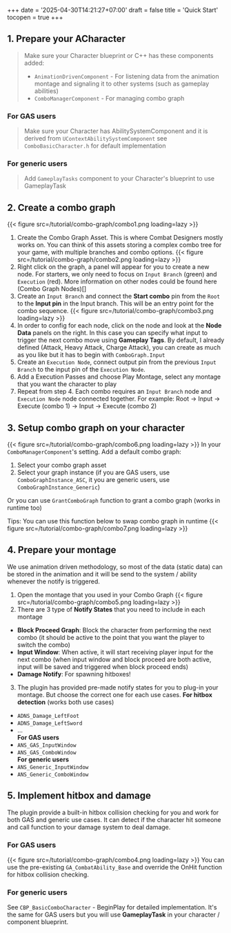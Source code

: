 +++
date = '2025-04-30T14:21:27+07:00'
draft = false
title = 'Quick Start' 
tocopen = true
+++ 
## 1. Prepare your ACharacter
>Make sure your Character blueprint or C++ has these components added:
>- `AnimationDrivenComponent` - For listening data from the animation montage and signaling it to other systems (such as gameplay abilities)
>- `ComboManagerComponent` - For managing combo graph

### For GAS users
>Make sure your Character has AbilitySystemComponent and it is derived from `UContextAbilitySystemComponent` see `ComboBasicCharacter.h` for default implementation

### For generic users
>Add `GameplayTasks` component to your Character's blueprint to use GameplayTask

## 2. Create a combo graph
{{< figure src=/tutorial/combo-graph/combo1.png loading=lazy >}} 
1. Create the Combo Graph Asset. This is where Combat Designers mostly works on. You can think of this assets storing a complex combo tree for your game, with multiple branches
and combo options.
{{< figure src=/tutorial/combo-graph/combo2.png loading=lazy >}} 
2. Right click on the graph, a panel will appear for you to create a new node. For starters, we only need to focus on `Input Branch` (green) and `Execution` (red). More
information on other nodes could be found here (Combo Graph Nodes)[]
3. Create an `Input Branch` and connect the **Start combo** pin from the `Root` to the **Input pin** in the Input branch. This will be an entry point for the combo sequence.
{{< figure src=/tutorial/combo-graph/combo3.png loading=lazy >}} 
4. In order to config for each node, click on the node and look at the **Node Data** panels on the right. In this case you can specify what input to trigger the next combo move
using **Gameplay Tags**. By default, I already defined (Attack, Heavy Attack, Charge Attack), you can create as much as you like but it has to begin with `ComboGraph.Input`
5. Create an `Execution Node`, connect output pin from the previous `Input Branch` to the input pin of the `Execution Node`.
6. Add a Execution Passes and choose Play Montage, select any montage that you want the character to play
7. Repeat from step 4. Each combo requires an `Input Branch` node and `Execution Node` node connected together. For example: Root -> Input -> Execute (combo 1) -> Input -> Execute (combo 2)

## 3. Setup combo graph on your character
{{< figure src=/tutorial/combo-graph/combo6.png loading=lazy >}} 
In your `ComboManagerComponent`'s setting. Add a default combo graph:
1. Select your combo graph asset
2. Select your graph instance (if you are GAS users, use `ComboGraphInstance_ASC`, it you are generic users, use `ComboGraphInstance_Generic`)

Or you can use `GrantComboGraph` function to grant a combo graph (works in runtime too)

Tips: You can use this function below to swap combo graph in runtime
{{< figure src=/tutorial/combo-graph/combo7.png loading=lazy >}} 

## 4. Prepare your montage
We use animation driven methodology, so most of the data (static data) can be stored in the animation and it will be send to the system / ability whenever the notify is triggered.
1. Open the montage that you used in your Combo Graph
{{< figure src=/tutorial/combo-graph/combo5.png loading=lazy >}} 
2. There are 3 type of **Notify States** that you need to include in each montage
- **Block Proceed Graph**: Block the character from performing the next combo (it should be active to the point that you want the player to switch the combo)
- **Input Window**: When active, it will start receiving player input for the next combo (when input window and block proceed are both active, input will be saved and triggered when block proceed ends)
- **Damage Notify**: For spawning hitboxes!
3. The plugin has provided pre-made notify states for you to plug-in your montage. But choose the correct one for each use cases.
**For hitbox detection** (works both use cases)
- `ADNS_Damage_LeftFoot` 
- `ADNS_Damage_LeftSword`
- ...
\
**For GAS users**
- `ANS_GAS_InputWindow`
- `ANS_GAS_ComboWindow`
\
**For generic users**
- `ANS_Generic_InputWindow`
- `ANS_Generic_ComboWindow`

## 5. Implement hitbox and damage
The plugin provide a built-in hitbox collision checking for you and work for both GAS and generic use cases. It can detect if the character hit someone and call function to your damage
system to deal damage.
### For GAS users
{{< figure src=/tutorial/combo-graph/combo4.png loading=lazy >}} 
You can use the pre-existing `GA_CombatAbility_Base` and override the OnHit function for hitbox collision checking. 

### For generic users
See `CBP_BasicComboCharacter` - BeginPlay for detailed implementation. It's the same for GAS users but you will use **GameplayTask** in your character / component blueprint.